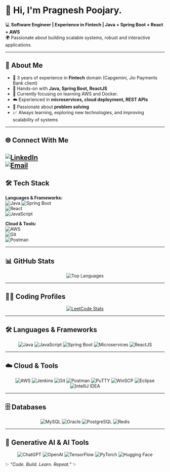 # 👋 Hi, I'm Pragnesh Poojary.
💻 **Software Engineer | Experience in Fintech | Java + Spring Boot + React + AWS**  
🌍 Passionate about building scalable systems, robust and interactive applications.

---

## 🚀 About Me  
- 💼 3 years of experience in **Fintech** domain (Capgemini, Jio Payments Bank client)  
- 🔧 Hands-on with **Java, Spring Boot, ReactJS**
- 🌱 Currently focusing on learning AWS and Docker. 
- ☁️ Experienced in **microservices, cloud deployment, REST APIs**  
- 🎯 Passionate about **problem solving**  
- 📈 Always learning, exploring new technologies, and improving scalability of systems  


---

## 🌐 Connect With Me  

[![LinkedIn](https://img.shields.io/badge/-LinkedIn-0077B5?style=for-the-badge&logo=linkedin&logoColor=white)](https://www.linkedin.com/in/pragneshpoojary/)  
[![Email](https://img.shields.io/badge/-Email-D14836?style=for-the-badge&logo=gmail&logoColor=white)](mailto:pragnesh.poojary@gmail.com)
---

## 🛠️ Tech Stack  

**Languages & Frameworks:**  
![Java](https://img.shields.io/badge/Java-ED8B00?style=for-the-badge&logo=openjdk&logoColor=white)
![Spring Boot](https://img.shields.io/badge/SpringBoot-6DB33F?style=for-the-badge&logo=springboot&logoColor=white)  
![React](https://img.shields.io/badge/React-20232A?style=for-the-badge&logo=react&logoColor=61DAFB)  
![JavaScript](https://img.shields.io/badge/JavaScript-F7DF1E?style=for-the-badge&logo=javascript&logoColor=black)  

**Cloud & Tools:**  
![AWS](https://img.shields.io/badge/AWS-232F3E?style=for-the-badge&logo=amazon-aws&logoColor=white)  
![Git](https://img.shields.io/badge/Git-F05032?style=for-the-badge&logo=git&logoColor=white)  
![Postman](https://img.shields.io/badge/Postman-FF6C37?style=for-the-badge&logo=postman&logoColor=white)  

---

## 📊 GitHub Stats  

<p align="center">
  <img src="https://github-readme-stats.vercel.app/api/top-langs/?username=PRAGNESH123&layout=compact&theme=tokyonight" alt="Top Languages" />
</p>  

---

## 🧑‍💻 Coding Profiles  

<p align="center">
  <a href="https://leetcode.com/u/Pragnesh10/a">
    <img src="https://leetcard.jacoblin.cool/Pragnesh10?theme=dark&ext=heatmap" alt="LeetCode Stats" />
  </a>
</p>



---

## 🛠️ Languages & Frameworks  

<p align="center">
  <!-- Java -->
  <img src="https://img.shields.io/badge/Java-ED8B00?style=for-the-badge&logo=openjdk&logoColor=white" alt="Java"/>
  
  <!-- JavaScript -->
  <img src="https://img.shields.io/badge/JavaScript-F7DF1E?style=for-the-badge&logo=javascript&logoColor=black" alt="JavaScript"/>
  
  <!-- Spring Boot -->
  <img src="https://img.shields.io/badge/Spring%20Boot-6DB33F?style=for-the-badge&logo=springboot&logoColor=white" alt="Spring Boot"/>
  
  <!-- Microservices -->
  <img src="https://img.shields.io/badge/Microservices-FF6F00?style=for-the-badge&logo=architectural-decision-record&logoColor=white" alt="Microservices"/>
  
  <!-- React -->
  <img src="https://img.shields.io/badge/React-20232A?style=for-the-badge&logo=react&logoColor=61DAFB" alt="ReactJS"/>
</p>


---


## ☁️ Cloud & Tools  

<p align="center">
  <!-- AWS -->
  <img src="https://img.shields.io/badge/AWS-232F3E?style=for-the-badge&logo=amazon-aws&logoColor=white" alt="AWS"/>
    
  <!-- Jenkins -->
  <img src="https://img.shields.io/badge/Jenkins-D24939?style=for-the-badge&logo=jenkins&logoColor=white" alt="Jenkins"/>
  
  <!-- Git -->
  <img src="https://img.shields.io/badge/Git-F05032?style=for-the-badge&logo=git&logoColor=white" alt="Git"/>
  
  <!-- Postman -->
  <img src="https://img.shields.io/badge/Postman-FF6C37?style=for-the-badge&logo=postman&logoColor=white" alt="Postman"/>
    
  <!-- PuTTY (Custom Badge) -->
  <img src="https://img.shields.io/badge/PuTTY-000000?style=for-the-badge&logo=windowsterminal&logoColor=white" alt="PuTTY"/>
  
  <!-- WinSCP (Custom Badge) -->
  <img src="https://img.shields.io/badge/WinSCP-00A489?style=for-the-badge&logo=files&logoColor=white" alt="WinSCP"/>

   <!-- Eclipse -->
  <img src="https://img.shields.io/badge/Eclipse-2C2255?style=for-the-badge&logo=eclipse&logoColor=white" alt="Eclipse"/>
  
  <!-- IntelliJ IDEA -->
  <img src="https://img.shields.io/badge/IntelliJ%20IDEA-000000?style=for-the-badge&logo=intellij-idea&logoColor=white" alt="IntelliJ IDEA"/>
</p>
</p>


---

## 🗄️ Databases  

<p align="center">
  <!-- MySQL -->
  <img src="https://img.shields.io/badge/MySQL-4479A1?style=for-the-badge&logo=mysql&logoColor=white" alt="MySQL"/>
  
  <!-- Oracle -->
  <img src="https://img.shields.io/badge/Oracle-F80000?style=for-the-badge&logo=oracle&logoColor=white" alt="Oracle"/>
  
  <!-- PostgreSQL -->
  <img src="https://img.shields.io/badge/PostgreSQL-336791?style=for-the-badge&logo=postgresql&logoColor=white" alt="PostgreSQL"/>
  
  <!-- Redis -->
  <img src="https://img.shields.io/badge/Redis-D32F2F?style=for-the-badge&logo=redis&logoColor=white" alt="Redis"/>
</p>


---

## 🤖 Generative AI & AI Tools  

<p align="center">
  <!-- ChatGPT -->
  <img src="https://img.shields.io/badge/ChatGPT-00CFFF?style=for-the-badge&logo=openai&logoColor=white" alt="ChatGPT"/>
  
  <!-- OpenAI -->
  <img src="https://img.shields.io/badge/OpenAI-412991?style=for-the-badge&logo=openai&logoColor=white" alt="OpenAI"/>
  
  <!-- TensorFlow -->
  <img src="https://img.shields.io/badge/TensorFlow-FF6F00?style=for-the-badge&logo=tensorflow&logoColor=white" alt="TensorFlow"/>
  
  <!-- PyTorch -->
  <img src="https://img.shields.io/badge/PyTorch-EE4C2C?style=for-the-badge&logo=pytorch&logoColor=white" alt="PyTorch"/>
  
  <!-- Hugging Face -->
  <img src="https://img.shields.io/badge/HuggingFace-FEA63C?style=for-the-badge&logo=huggingface&logoColor=black" alt="Hugging Face"/>
</p>



✨ _“Code. Build. Learn. Repeat.”_ ✨



